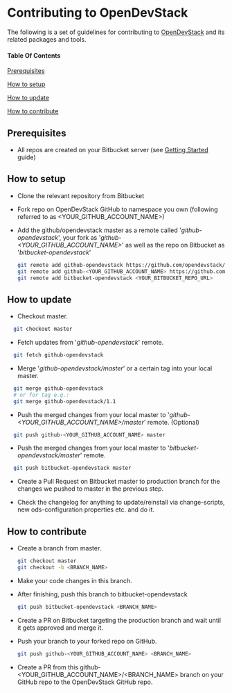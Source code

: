 # Contributing to OpenDevStack

The following is a set of guidelines for contributing to [OpenDevStack](https://github.com/opendevstack) and its related packages and tools.  

#### Table Of Contents

[Prerequisites](#prerequisites)

[How to setup](#how-to-setup)

[How to update](#how-to-update)

[How to contribute](#how-to-contribute)


## Prerequisites
* All repos are created on your Bitbucket server (see [Getting Started](https://github.com/opendevstack) guide)


## How to setup
* Clone the relevant repository from Bitbucket

* Fork repo on OpenDevStack GitHub to namespace you own (following referred to as <YOUR_GITHUB_ACCOUNT_NAME>)

* Add the github/opendevstack master as a remote called '*github-opendevstack*', your fork as '*github-<YOUR_GITHUB_ACCOUNT_NAME>*' as well as the repo on Bitbucket as '*bitbucket-opendevstack*'
  ```sh
  git remote add github-opendevstack https://github.com/opendevstack/<REPO_NAME>.git
  git remote add github-<YOUR_GITHUB_ACCOUNT_NAME> https://github.com/<YOUR_GITHUB_ACCOUNT_NAME>/<REPO_NAME>.git
  git remote add bitbucket-opendevstack <YOUR_BITBUCKET_REPO_URL>
  ```


## How to update
* Checkout master.
```sh
  git checkout master
```

* Fetch updates from '*github-opendevstack*' remote.
```sh
  git fetch github-opendevstack
```

* Merge '*github-opendevstack/master*' or a certain tag into your local master.
```sh
  git merge github-opendevstack
  # or for tag e.g.:
  git merge github-opendevstack/1.1
```

* Push the merged changes from your local master to '*github-<YOUR_GITHUB_ACCOUNT_NAME>/master*' remote. (Optional)
```sh
  git push github-<YOUR_GITHUB_ACCOUNT_NAME> master
```

* Push the merged changes from your local master to '*bitbucket-opendevstack/master*' remote.
```sh
  git push bitbucket-opendevstack master
```

* Create a Pull Request on Bitbucket master to production branch for the changes we pushed to master in the previous step.

* Check the changelog for anything to update/reinstall via change-scripts, new ods-configuration properties etc. and do it.
  

## How to contribute
* Create a branch from master.
  ```sh
  git checkout master
  git checkout -b <BRANCH_NAME>
  ```

* Make your code changes in this branch.

* After finishing, push this branch to bitbucket-opendevstack
  ```sh
  git push bitbucket-opendevstack <BRANCH_NAME>
  ```
  
* Create a PR on Bitbucket targeting the production branch and wait until it gets approved and merge it.

* Push your branch to your forked repo on GitHub.
  ```sh
  git push github-<YOUR_GITHUB_ACCOUNT_NAME> <BRANCH_NAME>
  ```

* Create a PR from this github-<YOUR_GITHUB_ACCOUNT_NAME>/<BRANCH_NAME> branch on your GitHub repo to the OpenDevStack GitHub repo. 